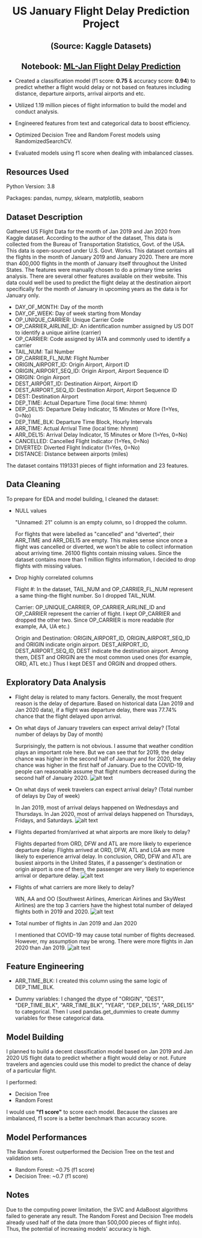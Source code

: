 # <center>US January Flight Delay Prediction Project</center>

## <center>(Source: Kaggle Datasets)</center>
## <center>Notebook: [ML-Jan Flight Delay Prediction](https://github.com/haorzeng1997/Jan-Flight-Delay-Prediction/blob/master/Flight-Delay-Prediction-Notebook.ipynb)</center>

- Created a classification model (f1 score: **0.75** & accuracy score: **0.94**) to predict whether a flight would delay or not based on features including distance, departure airports, arrival airports and etc.

- Utilized 1.19 million pieces of flight information to build the model and conduct analysis.

- Engineered features from text and categorical data to boost efficiency.

- Optimized Decision Tree and Random Forest models using RandomizedSearchCV.

- Evaluated models using f1 score when dealing with imbalanced classes.

## Resources Used

Python Version: 3.8

Packages: pandas, numpy, sklearn, matplotlib, seaborn

## Dataset Description
Gathered US Flight Data for the month of Jan 2019 and Jan 2020 from Kaggle dataset. 
According to the author of the dataset, This data is collected from the Bureau of Transportation Statistics, Govt. of the USA. This data is open-sourced under U.S. Govt. Works. This dataset contains all the flights in the month of January 2019 and January 2020. There are more than 400,000 flights in the month of January itself throughout the United States. The features were manually chosen to do a primary time series analysis. There are several other features available on their website. This data could well be used to predict the flight delay at the destination airport specifically for the month of January in upcoming years as the data is for January only.

- DAY_OF_MONTH: Day of the month
- DAY_OF_WEEK: Day of week starting from Monday
- OP_UNIQUE_CARRIER: Unique Carrier Code
- OP_CARRIER_AIRLINE_ID: An identification number assigned by US DOT to identify a unique airline (carrier)
- OP_CARRIER: Code assigned by IATA and commonly used to identify a carrier
- TAIL_NUM: Tail Number
- OP_CARRIER_FL_NUM: Flight Number
- ORIGIN_AIRPORT_ID: Origin Airport, Airport ID
- ORIGIN_AIRPORT_SEQ_ID: Origin Airport, Airport Sequence ID
- ORIGIN: Origin Airport
- DEST_AIRPORT_ID: Destination Airport, Airport ID
- DEST_AIRPORT_SEQ_ID: Destination Airport, Airport Sequence ID
- DEST: Destination Airport
- DEP_TIME: Actual Departure Time (local time: hhmm)
- DEP_DEL15: Departure Delay Indicator, 15 Minutes or More (1=Yes, 0=No)
- DEP_TIME_BLK: Departure Time Block, Hourly Intervals
- ARR_TIME: Actual Arrival Time (local time: hhmm)
- ARR_DEL15: Arrival Delay Indicator, 15 Minutes or More (1=Yes, 0=No)
- CANCELLED: Cancelled Flight Indicator (1=Yes, 0=No)
- DIVERTED: Diverted Flight Indicator (1=Yes, 0=No)
- DISTANCE: Distance between airports (miles)

The dataset contains 1191331 pieces of flight information and 23 features.

## Data Cleaning
To prepare for EDA and model building, I cleaned the dataset:

- NULL values

	"Unnamed: 21" column is an empty column, so I dropped the column.
	
	For flights that were labelled as "cancelled" and "diverted", their ARR_TIME and ARR_DEL15 are empty. This makes sense since once a flight was cancelled or diverted, we won't be able to collect information about arriving time. 26100 flights contain missing values. Since the dataset contains more than 1 million flights information, I decided to drop flights with missing values.
	
- Drop highly correlated columns

	Flight #: In the dataset, TAIL_NUM and OP_CARRIER_FL_NUM represent a same thing-the flight number. So I dropped TAIL_NUM.
	
	Carrier: OP_UNIQUE_CARRIER, OP_CARRIER_AIRLINE_ID and OP_CARRIER represent the carrier of flight. I kept OP_CARRIER and dropped the other two. Since OP_CARRIER is more readable (for example, AA, UA etc.) 

	Origin and Destination: ORIGIN_AIRPORT_ID, ORIGIN_AIRPORT_SEQ_ID and ORIGIN indicate origin airport. DEST_AIRPORT_ID, DEST_AIRPORT_SEQ_ID, DEST indicate the destination airport. Among them, DEST and ORIGIN are the most common used ones (for example, ORD, ATL etc.) Thus I kept DEST and ORGIN and dropped others.

## Exploratory Data Analysis

- Flight delay is related to many factors. Generally, the most frequent reason is the delay of departure. Based on historical data (Jan 2019 and Jan 2020 data), if a flight was departure delay, there was 77.74% chance that the flight delayed upon arrival. 

- On what days of January travelers can expect arrival delay? (Total number of delays by Day of month)

	Surprisingly, the pattern is not obvious. I assume that weather condition plays an important role here. But we can see that for 2019, the delay chance was higher in the second half of January and for 2020, the delay chance was higher in the first half of January. Due to the COVID-19, people can reasonable assume that flight numbers decreased during the second half of January 2020.
![alt text][logo1]

[logo1]: https://github.com/haorzeng1997/Jan-Flight-Delay-Prediction/blob/master/graph/dom.png "dom"

- On what days of week travelers can expect arrival delay? (Total number of delays by Day of week)

	In Jan 2019, most of arrival delays happened on Wednesdays and Thursdays. In Jan 2020, most of arrival delays happened on Thursdays, Fridays, and Saturdays.
![alt text][logo2]

[logo2]: https://github.com/haorzeng1997/Jan-Flight-Delay-Prediction/blob/master/graph/dow.png "dow"

- Flights departed from/arrived at what airports are more likely to delay?
	
	Flights departed from ORD, DFW and ATL are more likely to experience departure delay.
	Flights arrived at ORD, DFW, ATL and LGA are more likely to experience arrival delay.
	In conclusion, ORD, DFW and ATL are busiest airports in the United States, if a passenger's destination or origin airport is one of them, the passenger are very likely to experience arrival or departure delay.
![alt text][logo3]

[logo3]: https://github.com/haorzeng1997/Jan-Flight-Delay-Prediction/blob/master/graph/top10airport.png "top10airport"

- Flights of what carriers are more likely to delay?

	WN, AA and OO (Southwest Airlines, American Airlines and SkyWest Airlines) are the top 3 carriers have the highest total number of delayed flights both in 2019 and 2020.
![alt text][logo4]

[logo4]: https://github.com/haorzeng1997/Jan-Flight-Delay-Prediction/blob/master/graph/top10carrier.png "top10carrier"

- Total number of flights in Jan 2019 and Jan 2020

	I mentioned that COVID-19 may cause total number of flights decreased. However, my assumption may be  wrong. There were more flights in Jan 2020 than Jan 2019.
![alt text][logo5]

[logo5]: https://github.com/haorzeng1997/Jan-Flight-Delay-Prediction/blob/master/graph/totalnumberflight.png "flightversus"

## Feature Engineering

- ARR_TIME_BLK: I created this column using the same logic of DEP_TIME_BLK. 

- Dummy variables: I changed the dtype of "ORIGIN", "DEST", "DEP_TIME_BLK", "ARR_TIME_BLK", "YEAR", "DEP_DEL15", "ARR_DEL15" to categorical. Then I used pandas.get_dummies to create dummy variables for these categorical data.

## Model Building
I planned to build a decent classification model based on Jan 2019 and Jan 2020 US flight data to predict whether a flight would delay or not. Future travelers and agencies could use this model to predict the chance of delay of a particular flight. 

I performed:

-   Decision Tree
-   Random Forest
  
I would use  **"f1 score"**  to score each model. Because the classes are imbalanced, f1 score is a better benchmark than accuracy score.

## Model Performances

The Random Forest outperformed the Decision Tree on the test and validation sets.

- Random Forest: ~0.75 (f1 score)
- Decision Tree: ~0.7 (f1 score)

## Notes

Due to the computing power limitation, the SVC and AdaBoost algorithms failed to generate any result. The Random Forest and Decision Tree models already used half of the data (more than 500,000 pieces of flight info). Thus, the potential of increasing models' accuracy is high.
